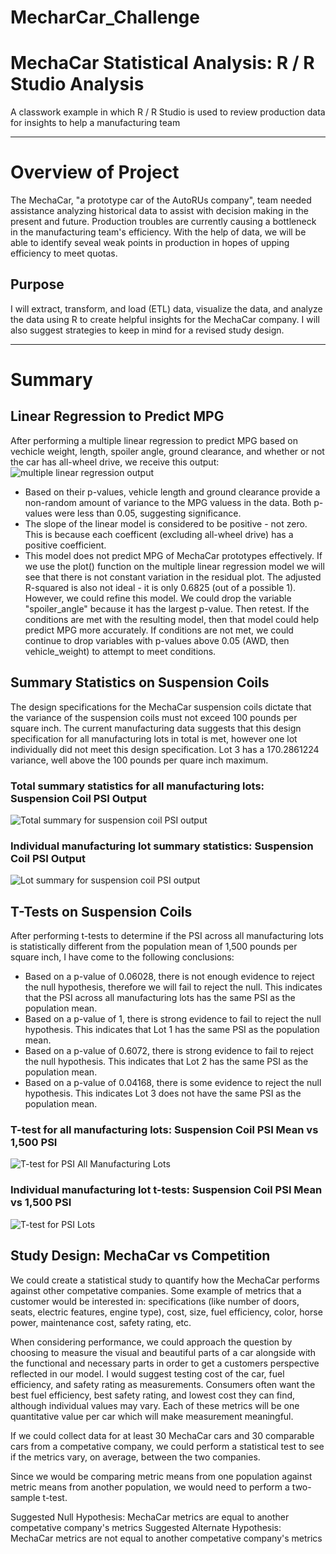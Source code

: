 # MecharCar_Challenge
# MechaCar Statistical Analysis: R / R Studio Analysis

A classwork example in which R / R Studio is used to review production data for insights to help a manufacturing team

---

# Overview of Project
The MechaCar, "a prototype car of the AutoRUs company", team needed assistance analyzing historical data to assist with decision making in the present and future. Production troubles are currently causing a bottleneck in the manufacturing team's efficiency. With the help of data, we will be able to identify seveal weak points in production in hopes of upping efficiency to meet quotas. 

## Purpose
I will extract, transform, and load (ETL) data, visualize the data, and analyze the data using R to create helpful insights for the MechaCar company. I will also suggest strategies to keep in mind for a revised study design. 

---
# Summary
## Linear Regression to Predict MPG
After performing a multiple linear regression to predict MPG based on vechicle weight, length, spoiler angle, ground clearance, and whether or not the car has all-wheel drive, we receive this output:
![multiple linear regression output](https://github.com/akhue02/MecharCar_Challenge/blob/main/MecharCar-Challenge/predictmpg.png)

* Based on their p-values, vehicle length and ground clearance provide a non-random amount of variance to the MPG valuess in the data. Both p-values were less than 0.05, suggesting significance. 
* The slope of the linear model is considered to be positive - not zero. This is because each coefficent (excluding all-wheel drive) has a positive coefficient. 
* This model does not predict MPG of MechaCar prototypes effectively. If we use the plot() function on the multiple linear regression model we will see that there is not constant variation in the residual plot. The adjusted R-squared is also not ideal - it is only 0.6825 (out of a possible 1). However, we could refine this model. We could drop the variable "spoiler_angle" because it has the largest p-value. Then retest. If the conditions are met with the resulting model, then that model could help predict MPG more accurately. If conditions are not met, we could continue to drop variables with p-values above 0.05 (AWD, then vehicle_weight) to attempt to meet conditions. 

## Summary Statistics on Suspension Coils
The design specifications for the MechaCar suspension coils dictate that the variance of the suspension coils must not exceed 100 pounds per square inch. The current manufacturing data suggests that this design specification for all manufacturing lots in total is met, however one lot individually did not meet this design specification. Lot 3 has a 170.2861224 variance, well above the 100 pounds per quare inch maximum.

### Total summary statistics for all manufacturing lots: Suspension Coil PSI Output
![Total summary for suspension coil PSI output](https://github.com/akhue02/MecharCar_Challenge/blob/main/MecharCar-Challenge/total_summary.png)

### Individual manufacturing lot summary statistics: Suspension Coil PSI Output
![Lot summary for suspension coil PSI output](https://github.com/akhue02/MecharCar_Challenge/blob/main/MecharCar-Challenge/lot_summary.png)

## T-Tests on Suspension Coils
After performing t-tests to determine if the PSI across all manufacturing lots is statistically different from the population mean of 1,500 pounds per square inch, I have come to the following conclusions:
* Based on a p-value of 0.06028, there is not enough evidence to reject the null hypothesis, therefore we will fail to reject the null. This indicates that the PSI across all manufacturing lots has the same PSI as the population mean.
* Based on a p-value of 1, there is strong evidence to fail to reject the null hypothesis. This indicates that Lot 1 has the same PSI as the population mean.
* Based on a p-value of 0.6072, there is strong evidence to fail to reject the null hypothesis. This indicates that Lot 2 has the same PSI as the population mean.
* Based on a p-value of 0.04168, there is some evidence to reject the null hypothesis. This indicates Lot 3 does not have the same PSI as the population mean.

### T-test for all manufacturing lots: Suspension Coil PSI Mean vs 1,500 PSI 
![T-test for PSI All Manufacturing Lots](https://github.com/akhue02/MecharCar_Challenge/blob/main/MecharCar-Challenge/t.test%20for%20two.sided%20alternative.png)

### Individual manufacturing lot t-tests: Suspension Coil PSI Mean vs 1,500 PSI
![T-test for PSI Lots](https://github.com/akhue02/MecharCar_Challenge/blob/main/MecharCar-Challenge/3%20t.test%20for%203lot.png)


## Study Design: MechaCar vs Competition
We could create a statistical study to quantify how the MechaCar performs against other competative companies. Some example of metrics that a customer would be interested in: specifications (like number of doors, seats, electric features, engine type), cost, size, fuel efficiency, color, horse power, maintenance cost, safety rating, etc. 

When considering performance, we could approach the question by choosing to measure the visual and beautiful parts of a car alongside with the functional and necessary parts in order to get a customers perspective reflected in our model. I would suggest testing cost of the car, fuel efficiency, and safety rating as measurements. Consumers often want the best fuel efficiency, best safety rating, and lowest cost they can find, although individual values may vary. Each of these metrics will be one quantitative value per car which will make measurement meaningful. 

If we could collect data for at least 30 MechaCar cars and 30 comparable cars from a competative company, we could perform a statistical test to see if the metrics vary, on average, between the two companies.  

Since we would be comparing metric means from one population against metric means from another population, we would need to perform a two-sample t-test. 

Suggested Null Hypothesis: MechaCar metrics are equal to another competative company's metrics
Suggested Alternate Hypothesis: MechaCar metrics are not equal to another competative company's metrics

